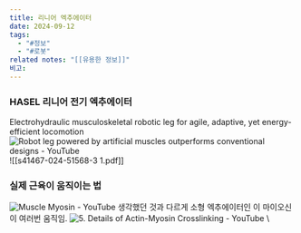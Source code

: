 ```yaml
---
title: 리니어 엑추에이터
date: 2024-09-12
tags:
  - "#정보"
  - "#로봇"
related notes: "[[유용한 정보]]"
비고:
---
```

### HASEL 리니어 전기 엑추에이터
Electrohydraulic musculoskeletal robotic leg for agile, adaptive, yet energy-efficient locomotion
![Robot leg powered by artificial muscles outperforms conventional designs - YouTube](https://www.youtube.com/watch?v=fp7XPb0WVKo&ab_channel=ScienceX%3APhys.org%2CMedicalXpress%2CTechXplore)
![[s41467-024-51568-3 1.pdf]]


### 실제 근육이 움직이는 법
![Muscle Myosin - YouTube](https://www.youtube.com/watch?v=oHDRIwRZRVI&ab_channel=GrahamJohnson)
생각했던 것과 다르게 소형 엑추에이터인 이 마이오신이 여러번 움직임.
![5. Details of Actin-Myosin Crosslinking - YouTube](https://www.youtube.com/watch?v=zQocsLRm7_A&ab_channel=LarryKeeley)
\